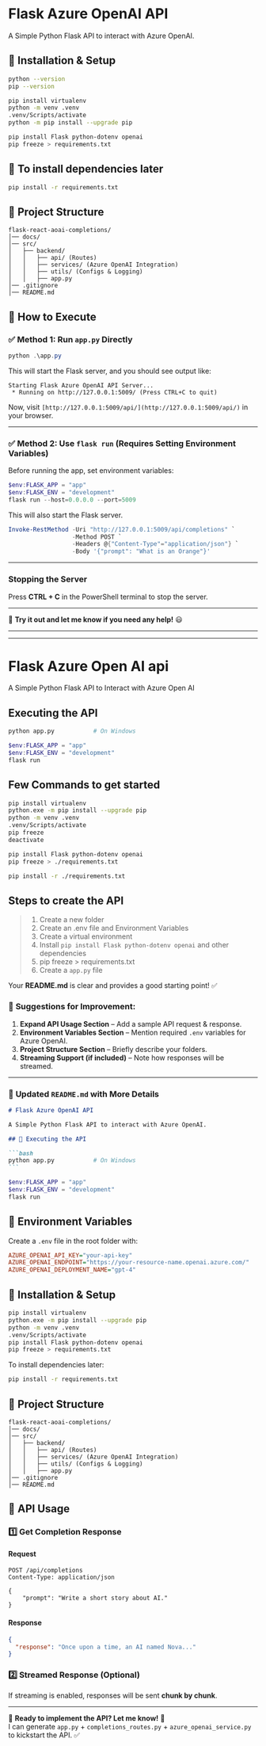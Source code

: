 # Flask Azure OpenAI API

A Simple Python Flask API to interact with Azure OpenAI.

## 🔹 Installation & Setup

```bash
python --version
pip --version

pip install virtualenv
python -m venv .venv
.venv/Scripts/activate
python -m pip install --upgrade pip

pip install Flask python-dotenv openai
pip freeze > requirements.txt
```

## 🔹 To install dependencies later

```bash
pip install -r requirements.txt
```

## 🔹 Project Structure

```text
flask-react-aoai-completions/
│── docs/
│── src/
│   ├── backend/
│   │   ├── api/ (Routes)
│   │   ├── services/ (Azure OpenAI Integration)
│   │   ├── utils/ (Configs & Logging)
│   │   ├── app.py
│── .gitignore
│── README.md
```

## 🔹 How to Execute

### ✅ Method 1: Run `app.py` Directly

```powershell
python .\app.py
```

This will start the Flask server, and you should see output like:

```text
Starting Flask Azure OpenAI API Server...
 * Running on http://127.0.0.1:5009/ (Press CTRL+C to quit)
```

Now, visit `[http://127.0.0.1:5009/api/](http://127.0.0.1:5009/api/)` in your browser.

---

### ✅ Method 2: Use `flask run` (Requires Setting Environment Variables)

Before running the app, set environment variables:

```powershell
$env:FLASK_APP = "app"
$env:FLASK_ENV = "development"
flask run --host=0.0.0.0 --port=5009
```

This will also start the Flask server.

```powershell
Invoke-RestMethod -Uri "http://127.0.0.1:5009/api/completions" `
                  -Method POST `
                  -Headers @{"Content-Type"="application/json"} `
                  -Body '{"prompt": "What is an Orange"}'

```

---

### **Stopping the Server**

Press **CTRL + C** in the PowerShell terminal to stop the server.

---

🚀 **Try it out and let me know if you need any help!** 😃

---

---

# Flask Azure Open AI api

A Simple Python Flask API to Interact with Azure Open AI

## Executing the API

```bash
python app.py           # On Windows
```

```Powershell
$env:FLASK_APP = "app"
$env:FLASK_ENV = "development"
flask run
```

## Few Commands to get started

```bash
pip install virtualenv
python.exe -m pip install --upgrade pip
python -m venv .venv
.venv/Scripts/activate
pip freeze
deactivate

pip install Flask python-dotenv openai
pip freeze > ./requirements.txt

pip install -r ./requirements.txt
```

## Steps to create the API

> 1. Create a new folder
> 1. Create an .env file and Environment Variables
> 1. Create a virtual environment
> 1. Install `pip install Flask python-dotenv openai` and other dependencies
> 1. pip freeze > requirements.txt
> 1. Create a `app.py` file

Your **README.md** is clear and provides a good starting point! ✅

### 🔹 **Suggestions for Improvement:**

1. **Expand API Usage Section** – Add a sample API request & response.
2. **Environment Variables Section** – Mention required `.env` variables for Azure OpenAI.
3. **Project Structure Section** – Briefly describe your folders.
4. **Streaming Support (if included)** – Note how responses will be streamed.

---

### 📌 **Updated `README.md` with More Details**

````markdown
# Flask Azure OpenAI API

A Simple Python Flask API to interact with Azure OpenAI.

## 🔹 Executing the API

```bash
python app.py           # On Windows
```
````

```powershell
$env:FLASK_APP = "app"
$env:FLASK_ENV = "development"
flask run
```

## 🔹 Environment Variables

Create a `.env` file in the root folder with:

```ini
AZURE_OPENAI_API_KEY="your-api-key"
AZURE_OPENAI_ENDPOINT="https://your-resource-name.openai.azure.com/"
AZURE_OPENAI_DEPLOYMENT_NAME="gpt-4"
```

## 🔹 Installation & Setup

```bash
pip install virtualenv
python.exe -m pip install --upgrade pip
python -m venv .venv
.venv/Scripts/activate
pip install Flask python-dotenv openai
pip freeze > requirements.txt
```

To install dependencies later:

```bash
pip install -r requirements.txt
```

## 🔹 Project Structure

```
flask-react-aoai-completions/
│── docs/
│── src/
│   ├── backend/
│   │   ├── api/ (Routes)
│   │   ├── services/ (Azure OpenAI Integration)
│   │   ├── utils/ (Configs & Logging)
│   │   ├── app.py
│── .gitignore
│── README.md
```

## 🔹 API Usage

### **1️⃣ Get Completion Response**

#### **Request**

```http
POST /api/completions
Content-Type: application/json

{
    "prompt": "Write a short story about AI."
}
```

#### **Response**

```json
{
  "response": "Once upon a time, an AI named Nova..."
}
```

### **2️⃣ Streamed Response (Optional)**

If streaming is enabled, responses will be sent **chunk by chunk**.

---

🚀 **Ready to implement the API? Let me know!** 🚀  
I can generate `app.py` + `completions_routes.py` + `azure_openai_service.py` to kickstart the API. ✅
